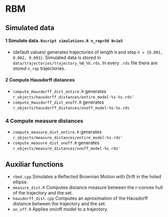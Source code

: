 # RBM

## Simulated data

#### 1 Simulate data.  `Rscript simulations.R n_rep=50 N=1e5`
* (default values) generates trajectories of length `N` and step `h = {0.001, 0.002, 0.003}`. Simulated data is stored in `data/trajectories/trajectory_%N_%h.rds`. In every `.rds` file there are stored `n_rep` trajectories.

#### 2 Compute Hausdorff distances
* `compute_Hausdorff_dist_entire.R` generates `r_objects/hausdorff_distances/entire_model-%s-%s.rds'`
* `compute_Hausdorff_dist_onoff.R` generates `r_objects/hausdorff_distances/onoff_model-%s-%s.rds`

### 4 Compute measure distances

* `compute_measure_dist_entire.R` generates `r_objects/measure_distances/entire_model-%s.rds'`
* `compute_measure_dist_onoff.R` generates `r_objects/measure_distances/onoff_model-%s.rds'`


## Auxiliar functions

* `rbmd.cpp` Simulates a Reflected Brownian Motion with Drift in the holed ellipse.
* `measure_dist.R` Computes distance measure between the r-convex hull of the trajectory and the set.
* `hausdorff_dist.cpp` Computes an aproximation of the Hausdorff distance between the trajectory and the set.
* `on_off.R` Applies on/off model to a trajectory.
